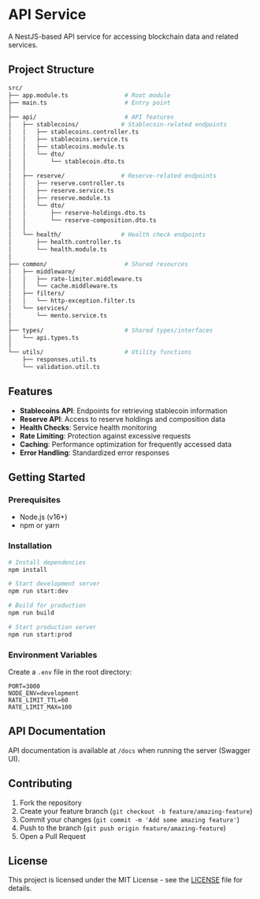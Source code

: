 # API Service

A NestJS-based API service for accessing blockchain data and related services.

## Project Structure

```bash
src/
├── app.module.ts                # Root module
├── main.ts                      # Entry point
│
├── api/                         # API features
│   ├── stablecoins/            # Stablecoin-related endpoints
│   │   ├── stablecoins.controller.ts
│   │   ├── stablecoins.service.ts
│   │   ├── stablecoins.module.ts
│   │   └── dto/
│   │       └── stablecoin.dto.ts
│   │
│   ├── reserve/                # Reserve-related endpoints
│   │   ├── reserve.controller.ts
│   │   ├── reserve.service.ts
│   │   ├── reserve.module.ts
│   │   └── dto/
│   │       ├── reserve-holdings.dto.ts
│   │       └── reserve-composition.dto.ts
│   │
│   └── health/                 # Health check endpoints
│       ├── health.controller.ts
│       └── health.module.ts
│
├── common/                      # Shared resources
│   ├── middleware/
│   │   ├── rate-limiter.middleware.ts
│   │   └── cache.middleware.ts
│   ├── filters/
│   │   └── http-exception.filter.ts
│   └── services/
│       └── mento.service.ts
│
├── types/                       # Shared types/interfaces
│   └── api.types.ts
│
└── utils/                       # Utility functions
    ├── responses.util.ts
    └── validation.util.ts
```

## Features

- **Stablecoins API**: Endpoints for retrieving stablecoin information
- **Reserve API**: Access to reserve holdings and composition data
- **Health Checks**: Service health monitoring
- **Rate Limiting**: Protection against excessive requests
- **Caching**: Performance optimization for frequently accessed data
- **Error Handling**: Standardized error responses

## Getting Started

### Prerequisites

- Node.js (v16+)
- npm or yarn

### Installation

```bash
# Install dependencies
npm install

# Start development server
npm run start:dev

# Build for production
npm run build

# Start production server
npm run start:prod
```

### Environment Variables

Create a `.env` file in the root directory:

```env
PORT=3000
NODE_ENV=development
RATE_LIMIT_TTL=60
RATE_LIMIT_MAX=100
```

## API Documentation

API documentation is available at `/docs` when running the server (Swagger UI).

## Contributing

1. Fork the repository
2. Create your feature branch (`git checkout -b feature/amazing-feature`)
3. Commit your changes (`git commit -m 'Add some amazing feature'`)
4. Push to the branch (`git push origin feature/amazing-feature`)
5. Open a Pull Request

## License

This project is licensed under the MIT License - see the [LICENSE](LICENSE) file for details.
